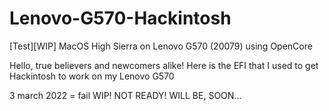 # Lenovo-G570-Hackintosh
[Test][WIP] MacOS High Sierra on Lenovo G570 (20079) using OpenCore 

Hello, true believers and newcomers alike!
Here is the EFI that I used to get Hackintosh to work on my Lenovo G570

3 march 2022 = fail
WIP! NOT READY! WILL BE, SOON...
